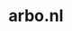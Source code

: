 ---
layout: post
title:  "arbo.nl"
internal_url:  "/dutchgov/arbo.nl.html"
subdomains_count: 4
all_subdomains_count: 9
urls_count: 2
ssl_rank: 100
http_rank: 75
url_link: /data/arbo.nl/urls.txt
all_subdomains_link: /data/arbo.nl/all_subdomains.txt
subdomains_link: /data/arbo.nl/subdomains.txt
categories: dutchgov
---